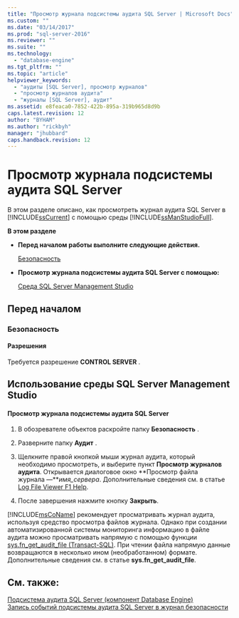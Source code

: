 ```yaml
---
title: "Просмотр журнала подсистемы аудита SQL Server | Microsoft Docs"
ms.custom: ""
ms.date: "03/14/2017"
ms.prod: "sql-server-2016"
ms.reviewer: ""
ms.suite: ""
ms.technology: 
  - "database-engine"
ms.tgt_pltfrm: ""
ms.topic: "article"
helpviewer_keywords: 
  - "аудиты [SQL Server], просмотр журналов"
  - "просмотр журналов аудита"
  - "журналы [SQL Server], аудит"
ms.assetid: e8feaca0-7852-422b-895a-319b965d8d9b
caps.latest.revision: 12
author: "BYHAM"
ms.author: "rickbyh"
manager: "jhubbard"
caps.handback.revision: 12
---
```

# Просмотр журнала подсистемы аудита SQL Server
  В этом разделе описано, как просмотреть журнал аудита SQL Server в [!INCLUDE[ssCurrent](../../../includes/sscurrent-md.md)] с помощью среды [!INCLUDE[ssManStudioFull](../../../includes/ssmanstudiofull-md.md)].  
  
 **В этом разделе**  
  
-   **Перед началом работы выполните следующие действия.**  
  
     [Безопасность](#Security)  
  
-   **Просмотр журнала подсистемы аудита SQL Server с помощью:**  
  
     [Среда SQL Server Management Studio](#SSMSProcedure)  
  
##  <a name="BeforeYouBegin"></a> Перед началом  
  
###  <a name="Security"></a> Безопасность  
  
####  <a name="Permissions"></a> Разрешения  
 Требуется разрешение **CONTROL SERVER** .  
  
##  <a name="SSMSProcedure"></a> Использование среды SQL Server Management Studio  
  
#### Просмотр журнала подсистемы аудита SQL Server  
  
1.  В обозревателе объектов раскройте папку **Безопасность** .  
  
2.  Разверните папку **Аудит** .  
  
3.  Щелкните правой кнопкой мыши журнал аудита, который необходимо просмотреть, и выберите пункт **Просмотр журналов аудита**. Открывается диалоговое окно **Просмотр файла журнала —***имя_сервера*. Дополнительные сведения см. в статье [Log File Viewer F1 Help](../../../relational-databases/logs/log-file-viewer-f1-help.md).  
  
4.  После завершения нажмите кнопку **Закрыть**.  
  
 [!INCLUDE[msCoName](../../../includes/msconame-md.md)] рекомендует просматривать журнал аудита, используя средство просмотра файлов журнала. Однако при создании автоматизированной системы мониторинга информацию в файле аудита можно просматривать напрямую с помощью функции [sys.fn_get_audit_file (Transact-SQL)](../../../relational-databases/system-functions/sys-fn-get-audit-file-transact-sql.md). При чтении файла напрямую данные возвращаются в несколько ином (необработанном) формате. Дополнительные сведения см. в статье **sys.fn_get_audit_file**.  
  
## См. также:  
 [Подсистема аудита SQL Server (компонент Database Engine)](../../../relational-databases/security/auditing/sql-server-audit-database-engine.md)   
 [Запись событий подсистемы аудита SQL Server в журнал безопасности](../../../relational-databases/security/auditing/write-sql-server-audit-events-to-the-security-log.md)  
  
  